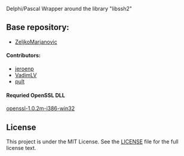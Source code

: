 Delphi/Pascal Wrapper around the library "libssh2"

## Base repository:

- [ZeljkoMarjanovic](https://bitbucket.org/ZeljkoMarjanovic/libssh2-delphi)
     
#### Contributors:
- [jeroenp](https://bitbucket.org/jeroenp/libssh2-delphi)
- [VadimLV](https://bitbucket.org/VadimLV/libssh2_delphi)
- [pult](https://github.com/pult/libssh2_delphi/)

#### Requried OpenSSL DLL

[openssl-1.0.2m-i386-win32](https://indy.fulgan.com/SSL/Archive/openssl-1.0.2m-i386-win32.zip)

## License

This project is under the MIT License. See the [LICENSE](http://www.mozilla.org/MPL/MPL-1.1.html) file for the full license text.
